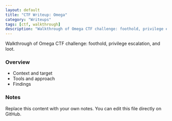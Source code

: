 ```yaml
---
layout: default
title: "CTF Writeup: Omega"
category: "Writeups"
tags: [ctf, walkthrough]
description: "Walkthrough of Omega CTF challenge: foothold, privilege escalation, and loot."
---
```


<div class="post">
<p>Walkthrough of Omega CTF challenge: foothold, privilege escalation, and loot.</p>

<h3>Overview</h3>
<ul>
  <li>Context and target</li>
  <li>Tools and approach</li>
  <li>Findings</li>
</ul>

<h3>Notes</h3>
<p>Replace this content with your own notes. You can edit this file directly on GitHub.</p>
</div>